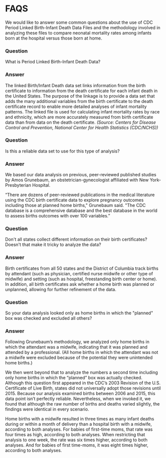# FAQS

We would like to answer some common questions about the use of CDC Period Linked Birth-Infant Death Data Files and the methodology involved in analyzing these files to compare neonatal mortality rates among infants born at the hospital versus those born at home.

### Question
What is Period Linked Birth-Infant Death Data?

### Answer
The linked Birth/Infant Death data set links information from the birth certificate to information from the death certificate for each infant death in the United States. The purpose of the linkage is to provide a data set that adds the many additional variables from the birth certificate to the death certificate record to enable more detailed analyses of infant mortality patterns. The linked file is used for calculating infant mortality rates by race and ethnicity, which are more accurately measured from birth certificate data than from data on the death certificate. *(Source: Centers for Disease Control and Prevention, National Center for Health Statistics (CDC/NCHS))*

### Question
Is this a reliable data set to use for this type of analysis?

### Answer
We based our data analysis on previous, peer-reviewed published studies by Amos Grunebaum, an obstetrician-gynecologist affiliated with New York-Presbyterian Hospital. 

“There are dozens of peer-reviewed publications in the medical literature using the CDC birth certificate data to explore pregnancy outcomes including those at planned home births," Grunebaum said. "The CDC database is a comprehensive database and the best database in the world to assess births outcomes with over 100 variables.”

### Question
Don't all states collect different information on their birth certificates? Doesn't that make it tricky to analyze the data?

### Answer
Birth certificates from all 50 states and the District of Columbia track births by attendant (such as physician, certified nurse midwife or other type of midwife) and setting (such as hospital, freestanding birth center or home). In addition, all birth certificates ask whether a home birth was planned or unplanned, allowing for further refinement of the data. 

### Question
So your data analysis looked only as home births in which the "planned" box was checked and excluded all others?

### Answer
Following Grunebaum’s methodology, we analyzed only home births in which the attendant was a midwife, indicating that it was planned and attended by a professional. (All home births in which the attendant was not a midwife were excluded because of the potential they were unintended home births.) 

We then went beyond that to analyze the numbers a second time including only home births in which the “planned” box was actually checked.  Although this question first appeared in the CDC’s 2003 Revision of the U.S. Certificate of Live Birth, states did not universally adopt those revisions until 2015. Because our analysis examined births between 2006 and 2015, this data point isn’t perfectly reliable. Nevertheless, when we invoked it, we found that although the raw number of births and deaths varied slightly, the findings were identical in every scenario.

Home births with a midwife resulted in three times as many infant deaths during or within a month of delivery than a hospital birth with a midwife, according to both analyses. For babies of first-time moms, that rate was four times as high, according to both analyses. When restricting that analysis to one week, the rate was six times higher, according to both analyses. And for babies of first time-moms, it was eight times higher, according to both analyses. 


